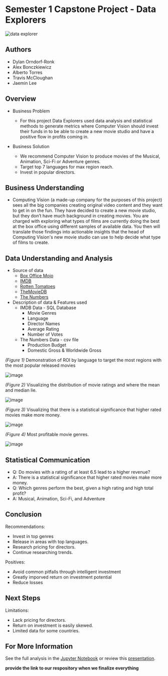 # Semester 1 Capstone Project - Data Explorers

![data explorer](https://media.giphy.com/media/xT9C25UNTwfZuk85WP/giphy-downsized-large.gif)

## Authors
 * Dylan Orndorf-Ronk
 * Alex Bonczkiewicz
 * Alberto Torres
 * Travis McCloughan
 * Jaemin Lee


## Overview
 * Business Problem
      * For this project Data Explorers used data analysis and statistical methods to generate metrics where Computer Vision should invest their funds in
        to be able to create a new movie studio and have a positive flow in profits coming in. 
       
 * Business Solution
      * We recommend Computer Vision to produce movies of the Musical, Animation, Sci-Fi or Adventure genres. 
      * Target top 7 languages for max region reach.
      * Invest in popular directors.

## Business Understanding
  * Computing Vision (a made-up company for the purposes of this project) sees all the big companies creating original video content and they want to get in on the fun. They have decided to create a new movie studio, but they don’t have much background in creating movies. You are charged with exploring what types of films are currently doing the best at the box office using different samples of available data. You then will translate those findings into actionable insights that the head of Computing Vision's new movie studio can use to help decide what type of films to create.
    
 
## Data Understanding and Analysis
   * Source of data
     * [Box Office Mojo](https://www.boxofficemojo.com/)
     * [IMDB](https://www.imdb.com/)
     * [Rotten Tomatoes](https://www.rottentomatoes.com/)
     * [TheMovieDB](https://www.themoviedb.org/)
     * [The Numbers](https://www.the-numbers.com/)
   * Description of data & Features used
     * IMDB Data - SQL Database
       * Movie Genres
       * Language
       * Director Names
       * Average Rating
       * Number of Votes
     * The Numbers Data - csv file
       * Production Budget
       * Domestic Gross & Worldwide Gross
     
     
   *(Figure 1)* Demonstration of ROI by language to target the most regions with the most popular released movies
   
   ![image](https://user-images.githubusercontent.com/110133652/185657004-775cbff4-1820-4849-908a-d8e036cd4cae.png)
 
   *(Figure 2)* Visualizing the distribution of movie ratings and where the mean and median lie.
   
   ![image](https://user-images.githubusercontent.com/110133652/185686264-4ab89ffd-463d-4d55-be47-a1defe8f4f11.png)
   
   *(Figure 3)* Visualizing that there is a statistical significance that higher rated movies make more money.
   
   ![image](https://user-images.githubusercontent.com/110133652/185686381-4c44b3ac-a942-40e1-a4a4-724e60cbab21.png)

   *(Figure 4)* Most profitable movie genres.

   ![image](https://user-images.githubusercontent.com/110133652/185657214-b57a3ced-3cf9-43f7-8d17-0388e65ed4c9.png)



       
## Statistical Communication
   * Q: Do movies with a rating of at least 6.5 lead to a higher revenue?
   * A: There is a statistical significance that higher rated movies make more money.
   * Q: Which genres perform the best, given a high rating and high total profit?
   * A: Musical, Animation, Sci-Fi, and Adventure
       
## Conclusion

Recommendations:
   * Invest in top genres
   * Release in areas with top languages.
   * Research pricing for directors.
   * Continue researching trends.
   
Positives:
   * Avoid common pitfalls through intelligent investment
   * Greatly imporved return on investment potential
   * Reduce losses

## Next Steps

Limitations:
   * Lack pricing for directors.
   * Return on investment is easily skewed.
   * Limited data for some countries.

## For More Information

See the full analysis in the [Jupyter Notebook](./student.ipynb) or review this [presentation](./pdf).

**provide the link to our respository when we finalize everything**
